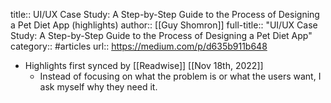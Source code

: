 title:: UI/UX Case Study: A Step-by-Step Guide to the Process of Designing a Pet Diet App (highlights)
author:: [[Guy Shomron]]
full-title:: "UI/UX Case Study: A Step-by-Step Guide to the Process of Designing a Pet Diet App"
category:: #articles
url:: https://medium.com/p/d635b911b648

- Highlights first synced by [[Readwise]] [[Nov 18th, 2022]]
	- Instead of focusing on what the problem is or what the users want, I ask myself why they need it.